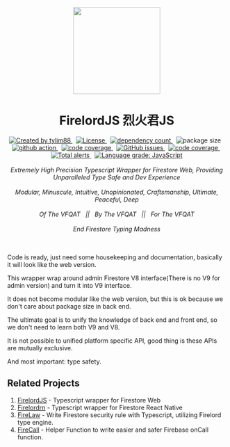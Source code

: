 <!-- markdownlint-disable MD010 -->
<!-- markdownlint-disable MD033 -->
<!-- markdownlint-disable MD041 -->

<div align="center">
		<img src="https://raw.githubusercontent.com/tylim88/Firelord/main/img/ozai.png" width="200px"/>
		<h1>FirelordJS 烈火君JS</h1>
</div>

<div align="center">
		<a href="https://www.npmjs.com/package/firelord" target="_blank">
				<img
					src="https://img.shields.io/npm/v/firelord"
					alt="Created by tylim88"
				/>
			</a>
			&nbsp;
			<a
				href="https://github.com/tylim88/firelord/blob/main/LICENSE"
				target="_blank"
			>
				<img
					src="https://img.shields.io/github/license/tylim88/firelord"
					alt="License"
				/>
			</a>
			&nbsp;
			<a
				href="https://www.npmjs.com/package/firelord?activeTab=dependencies"
				target="_blank"
			>
				<img
					src="https://img.shields.io/badge/dynamic/json?url=https://api.npmutil.com/package/firelord&label=dependencies&query=$.dependencies.count&color=brightgreen"
					alt="dependency count"
				/>
			</a>
			&nbsp;
			<img
				src="https://img.shields.io/badge/gzipped-6KB-brightgreen"
				alt="package size"
			/>
			&nbsp;
			<a href="https://github.com/tylim88/Firelord/actions" target="_blank">
				<img
					src="https://github.com/tylim88/Firelord/workflows/Main/badge.svg"
					alt="github action"
				/>
			</a>
			&nbsp;
			<a href="https://codecov.io/gh/tylim88/Firelord" target="_blank">
				<img
					src="https://codecov.io/gh/tylim88/Firelord/branch/main/graph/badge.svg"
					alt="code coverage"
				/>
			</a>
			&nbsp;
			<a href="https://github.com/tylim88/Firelord/issues" target="_blank">
				<img
					alt="GitHub issues"
					src="https://img.shields.io/github/issues-raw/tylim88/firelord"
				></img>
			</a>
			&nbsp;
			<a href="https://snyk.io/test/github/tylim88/FirelordJS" target="_blank">
				<img
					src="https://snyk.io/test/github/tylim88/FirelordJS/badge.svg"
					alt="code coverage"
				/>
			</a>
			&nbsp;
			<a
				href="https://lgtm.com/projects/g/tylim88/Firelord/alerts/"
				target="_blank"
			>
				<img
					alt="Total alerts"
					src="https://img.shields.io/lgtm/alerts/g/tylim88/Firelord.svg?logo=lgtm&logoWidth=18"
				/>
			</a>
			&nbsp;
			<a
				href="https://lgtm.com/projects/g/tylim88/Firelord/context:javascript"
				target="_blank"
			>
				<img
					alt="Language grade: JavaScript"
					src="https://img.shields.io/lgtm/grade/javascript/g/tylim88/Firelord.svg?logo=lgtm&logoWidth=18"
				/>
			</a>
</div>
<br/>
<div align="center">
		<i>Extremely High Precision Typescript Wrapper for Firestore Web, Providing Unparalleled Type Safe and Dev Experience</i>
</div>
<br/>
<div align="center">
		<i>Modular, Minuscule, Intuitive, Unopinionated, Craftsmanship, Ultimate, Peaceful, Deep</i>
</div>
<br/>
<div align="center">
	<i>Of The VFQAT &#160;&#160;||&#160;&#160; By The VFQAT &#160;&#160;||&#160;&#160; For The VFQAT</i>
</div>
<br />
<div align="center">
	<i>End Firestore Typing Madness</i>
</div>
<br />
<!-- <div align="center">
<a href="https://firelord.com/quick_start" target="_blank" style="color:blue"><strong>Documentation</strong></a>
</div> -->

<br/>

Code is ready, just need some housekeeping and documentation, basically it will look like the web version.

This wrapper wrap around admin Firestore V8 interface(There is no V9 for admin version) and turn it into V9 interface.

It does not become modular like the web version, but this is ok because we don't care about package size in back end.

The ultimate goal is to unify the knowledge of back end and front end, so we don't need to learn both V9 and V8.

It is not possible to unified platform specific API, good thing is these APIs are mutually exclusive.

And most important: type safety.

## Related Projects

1. [FirelordJS](https://github.com/tylim88/FirelordJS) - Typescript wrapper for Firestore Web
2. [Firelordrn](https://github.com/tylim88/firelordrn) - Typescript wrapper for Firestore React Native
3. [FireLaw](https://github.com/tylim88/firelaw) - Write Firestore security rule with Typescript, utilizing Firelord type engine.
4. [FireCall](https://github.com/tylim88/FireCall) - Helper Function to write easier and safer Firebase onCall function.
